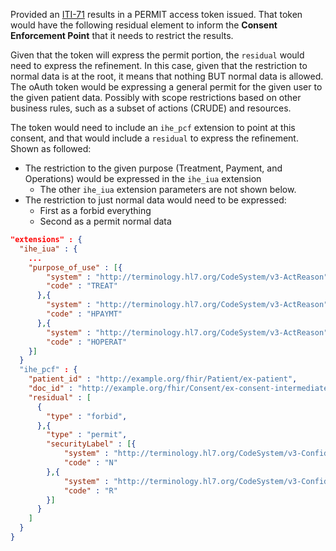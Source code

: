Provided an [ITI-71](other.html#updates-to-iti-71) results in a PERMIT access token issued. That token would have the following residual element to inform the **Consent Enforcement Point** that it needs to restrict the results.

 Given that the token will express the permit portion, the `residual` would need to express the refinement. In this case, given that the restriction to normal data is at the root, it means that nothing BUT normal data is allowed. The oAuth token would be expressing a general permit for the given user to the given patient data. Possibly with scope restrictions based on other business rules, such as a subset of actions (CRUDE) and resources.

The token would need to include an `ihe_pcf` extension to point at this consent, and that would include a `residual` to express the refinement. Shown as followed:

- The restriction to the given purpose (Treatment, Payment, and Operations) would be expressed in the `ihe_iua` extension
  - The other `ihe_iua` extension parameters are not shown below.
- The restriction to just normal data would need to be expressed:
  - First as a forbid everything
  - Second as a permit normal data

```json
"extensions" : {
  "ihe_iua" : {
    ...
    "purpose_of_use" : [{
        "system" : "http://terminology.hl7.org/CodeSystem/v3-ActReason",
        "code" : "TREAT"
      },{
        "system" : "http://terminology.hl7.org/CodeSystem/v3-ActReason",
        "code" : "HPAYMT"
      },{
        "system" : "http://terminology.hl7.org/CodeSystem/v3-ActReason",
        "code" : "HOPERAT"
    }]
  }
  "ihe_pcf" : {
    "patient_id" : "http://example.org/fhir/Patient/ex-patient",
    "doc_id" : "http://example.org/fhir/Consent/ex-consent-intermediate-authoredby",
    "residual" : [
      {
        "type" : "forbid",
      },{
        "type" : "permit",
        "securityLabel" : [{
            "system" : "http://terminology.hl7.org/CodeSystem/v3-Confidentiality",
            "code" : "N"
        },{
            "system" : "http://terminology.hl7.org/CodeSystem/v3-Confidentiality",
            "code" : "R"
        }]
      }
    ]
  }
}
```
